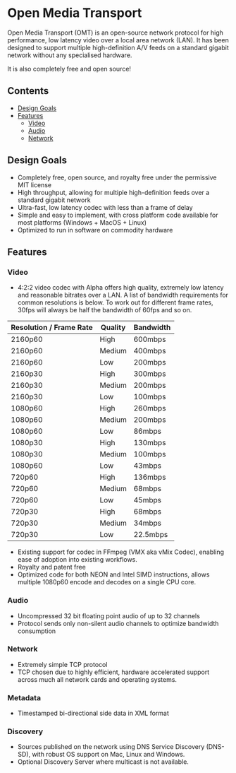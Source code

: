 # Open Media Transport

Open Media Transport (OMT) is an open-source network protocol for high performance, low latency video over a local area network (LAN).
It has been designed to support multiple high-definition A/V feeds on a standard gigabit network without any specialised hardware.

It is also completely free and open source!

## Contents

* [Design Goals](#design-goals)
* [Features](#features)
    * [Video](#video)
    * [Audio](#audio)
    * [Network](#network)

## Design Goals

* Completely free, open source, and royalty free under the permissive MIT license
* High throughput, allowing for multiple high-definition feeds over a standard gigabit network
* Ultra-fast, low latency codec with less than a frame of delay
* Simple and easy to implement, with cross platform code available for most platforms (Windows + MacOS + Linux)
* Optimized to run in software on commodity hardware

## Features

### Video
* 4:2:2 video codec with Alpha offers high quality, extremely low latency and reasonable bitrates over a LAN. 
A list of bandwidth requirements for common resolutions is below. To work out for different frame rates, 30fps will always be half the bandwidth of 60fps and so on.

| Resolution / Frame Rate | Quality | Bandwidth |
|-------------------------| --------| --------- |
| 2160p60 | High | 600mbps |
| 2160p60 | Medium | 400mbps |
| 2160p60 | Low | 200mbps |
| 2160p30 | High | 300mbps |
| 2160p30 | Medium | 200mbps |
| 2160p30 | Low | 100mbps |
| 1080p60 | High | 260mbps |
| 1080p60 | Medium | 200mbps |
| 1080p60 | Low | 86mbps |
| 1080p30 | High | 130mbps |
| 1080p30 | Medium | 100mbps |
| 1080p60 | Low | 43mbps |
| 720p60 | High | 136mbps |
| 720p60 | Medium | 68mbps |
| 720p60 | Low | 45mbps |
| 720p30 | High | 68mbps |
| 720p30 | Medium | 34mbps |
| 720p30 | Low | 22.5mbps |

* Existing support for codec in FFmpeg (VMX aka vMix Codec), enabling ease of adoption into existing workflows.
* Royalty and patent free
* Optimized code for both NEON and Intel SIMD instructions, allows multiple 1080p60 encode and decodes on a single CPU core.

### Audio
* Uncompressed 32 bit floating point audio of up to 32 channels
* Protocol sends only non-silent audio channels to optimize bandwidth consumption

### Network
* Extremely simple TCP protocol
* TCP chosen due to highly efficient, hardware accelerated support across much all network cards and operating systems.

### Metadata
* Timestamped bi-directional side data in XML format

### Discovery
* Sources published on the network using DNS Service Discovery (DNS-SD), with robust OS support on Mac, Linux and Windows.
* Optional Discovery Server where multicast is not available.


